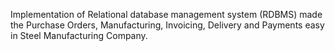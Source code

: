 Implementation of Relational database management system (RDBMS) made the Purchase Orders, Manufacturing, Invoicing, Delivery and Payments easy in Steel Manufacturing Company.
